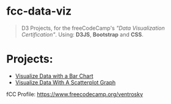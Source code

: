 # fcc-data-viz
>D3 Projects, for the freeCodeCamp's *"Data Visualization Certification"*. Using: **D3JS**, **Bootstrap** and **CSS**. 

# Projects: 

* [Visualize Data with a Bar Chart](https://codepen.io/BuccaneerDev/full/JZZezR/)
* [Visualize Data With A Scatterplot Graph](https://codepen.io/BuccaneerDev/full/XYBzmo/)

fCC Profile: https://www.freecodecamp.org/ventrosky

